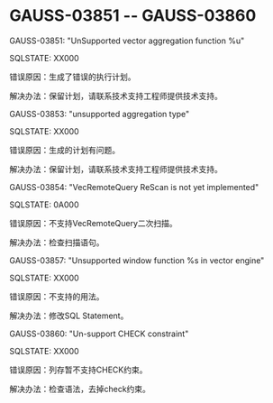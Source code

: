 # GAUSS-03851 -- GAUSS-03860<a name="ZH-CN_TOPIC_0302072938"></a>

GAUSS-03851: "UnSupported vector aggregation function %u"

SQLSTATE: XX000

错误原因：生成了错误的执行计划。

解决办法：保留计划，请联系技术支持工程师提供技术支持。

GAUSS-03853: "unsupported aggregation type"

SQLSTATE: XX000

错误原因：生成的计划有问题。

解决办法：保留计划，请联系技术支持工程师提供技术支持。

GAUSS-03854: "VecRemoteQuery ReScan is not yet implemented"

SQLSTATE: 0A000

错误原因：不支持VecRemoteQuery二次扫描。

解决办法：检查扫描语句。

GAUSS-03857: "Unsupported window function %s in vector engine"

SQLSTATE: XX000

错误原因：不支持的用法。

解决办法：修改SQL Statement。

GAUSS-03860: "Un-support CHECK constraint"

SQLSTATE: XX000

错误原因：列存暂不支持CHECK约束。

解决办法：检查语法，去掉check约束。
